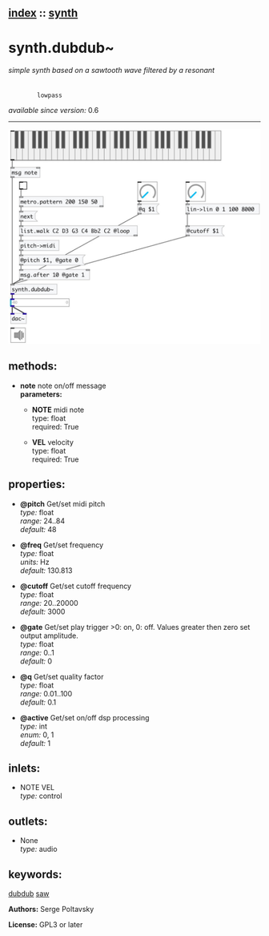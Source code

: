 [index](index.html) :: [synth](category_synth.html)
---

# synth.dubdub~

###### simple synth based on a sawtooth wave filtered by a resonant
            lowpass

*available since version:* 0.6

---




[![example](../examples/img/synth.dubdub~.jpg)](../examples/pd/synth.dubdub~.pd)





## methods:

* **note**
note on/off message<br>
  __parameters:__
  - **NOTE** midi note<br>
    type: float <br>
    required: True <br>

  - **VEL** velocity<br>
    type: float <br>
    required: True <br>




## properties:

* **@pitch** 
Get/set midi pitch<br>
_type:_ float<br>
_range:_ 24..84<br>
_default:_ 48<br>

* **@freq** 
Get/set frequency<br>
_type:_ float<br>
_units:_ Hz<br>
_default:_ 130.813<br>

* **@cutoff** 
Get/set cutoff frequency<br>
_type:_ float<br>
_range:_ 20..20000<br>
_default:_ 3000<br>

* **@gate** 
Get/set play trigger &gt;0: on, 0: off. Values greater then zero set output amplitude.<br>
_type:_ float<br>
_range:_ 0..1<br>
_default:_ 0<br>

* **@q** 
Get/set quality factor<br>
_type:_ float<br>
_range:_ 0.01..100<br>
_default:_ 0.1<br>

* **@active** 
Get/set on/off dsp processing<br>
_type:_ int<br>
_enum:_ 0, 1<br>
_default:_ 1<br>



## inlets:

* NOTE VEL<br>
_type:_ control



## outlets:

* None<br>
_type:_ audio



## keywords:

[dubdub](keywords/dubdub.html)
[saw](keywords/saw.html)






**Authors:** Serge Poltavsky




**License:** GPL3 or later





